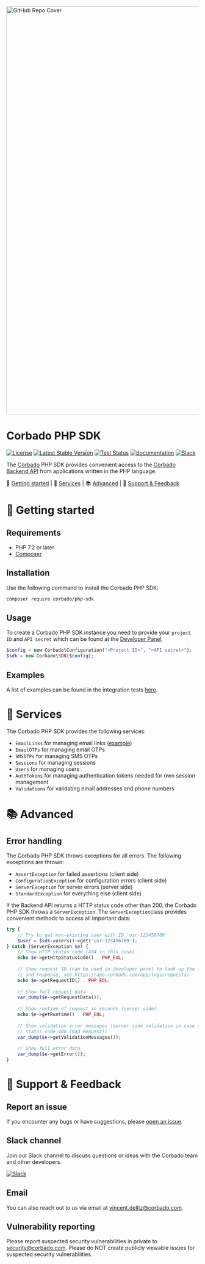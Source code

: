 <img width="1070" alt="GitHub Repo Cover" src="https://github.com/corbado/corbado-php/assets/18458907/aa4f9df6-980b-4b24-bb2f-d71c0f480971">

# Corbado PHP SDK

[![License](https://poser.pugx.org/corbado/php-sdk/license.svg)](https://packagist.org/packages/corbado/php-sdk)
[![Latest Stable Version](http://poser.pugx.org/corbado/php-sdk/v)](https://packagist.org/packages/corbado/php-sdk)
[![Test Status](https://github.com/corbado/corbado-php/actions/workflows/build.yml/badge.svg)](https://github.com/corbado/corbado-php/actions)
[![documentation](https://img.shields.io/badge/documentation-Corbado_Backend_API_Reference-blue.svg)](https://api.corbado.com/docs/api/)
[![Slack](https://img.shields.io/badge/slack-join%20chat-brightgreen.svg)](https://join.slack.com/t/corbado/shared_invite/zt-1b7867yz8-V~Xr~ngmSGbt7IA~g16ZsQ)

The [Corbado](https://www.corbado.com) PHP SDK provides convenient access to the [Corbado Backend API](https://api.corbado.com/docs/api/) from applications written in the PHP language.

:rocket: [Getting started](#rocket-getting-started) | :speedboat: [Services](#speedboat-services) | :books: [Advanced](#books-advanced) | :speech_balloon: [Support & Feedback](#speech_balloon-support--feedback)

# :rocket: Getting started

## Requirements

- PHP 7.2 or later
- [Composer](https://getcomposer.org/)

## Installation

Use the following command to install the Corbado PHP SDK:

```bash
composer require corbado/php-sdk
```

## Usage

To create a Corbado PHP SDK instance you need to provide your `project ID` and `API secret` which can be found at the [Developer Panel](https://app.corbado.com).

```PHP
$config = new Corbado\Configuration("<Project ID>", "<API secret>");
$sdk = new Corbado\SDK($config);
```

## Examples

A list of examples can be found in the integration tests [here](tests/integration).

# :speedboat: Services

The Corbado PHP SDK provides the following services:

- `EmailLinks` for managing email links ([example](tests/integration/EmailLink))
- `EmailOTPs` for managing email OTPs
- `SMSOTPs` for managing SMS OTPs
- `Sessions` for managing sessions
- `Users` for managing users
- `AuthTokens` for managing authentication tokens needed for own session management
- `Validations` for validating email addresses and phone numbers

# :books: Advanced

## Error handling

The Corbado PHP SDK throws exceptions for all errors. The following exceptions are thrown:

- `AssertException` for failed assertions (client side)
- `ConfigurationException` for configuration errors (client side)
- `ServerException` for server errors (server side)
- `StandardException` for everything else (client side)

If the Backend API returns a HTTP status code other than 200, the Corbado PHP SDK throws a `ServerException`. The `ServerException`class provides convenient methods to access all important data:

```PHP
try {
    // Try to get non-existing user with ID 'usr-123456789'
    $user = $sdk->users()->get('usr-123456789');
} catch (ServerException $e) {
    // Show HTTP status code (404 in this case)
    echo $e->getHttpStatusCode() . PHP_EOL;
    
    // Show request ID (can be used in developer panel to look up the full request
    // and response, see https://app.corbado.com/app/logs/requests)
    echo $e->getRequestID() . PHP_EOL;
    
    // Show full request data
    var_dump($e->getRequestData());
    
    // Show runtime of request in seconds (server side)
    echo $e->getRuntime() . PHP_EOL;
    
    // Show validation error messages (server side validation in case of HTTP
    // status code 400 (Bad Request))
    var_dump($e->getValidationMessages());
    
    // Show full error data
    var_dump($e->getError());
}
```

# :speech_balloon: Support & Feedback

## Report an issue

If you encounter any bugs or have suggestions, please [open an issue](https://github.com/corbado/corbado-php/issues/new).

## Slack channel

Join our Slack channel to discuss questions or ideas with the Corbado team and other developers.

[![Slack](https://img.shields.io/badge/slack-join%20chat-brightgreen.svg)](https://join.slack.com/t/corbado/shared_invite/zt-1b7867yz8-V~Xr~ngmSGbt7IA~g16ZsQ)

## Email

You can also reach out to us via email at vincent.delitz@corbado.com.

## Vulnerability reporting

Please report suspected security vulnerabilities in private to security@corbado.com. Please do NOT create publicly viewable issues for suspected security vulnerabilities.
